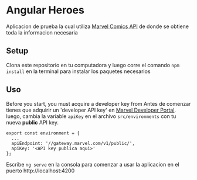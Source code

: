 # Angular Heroes

Aplicacion de prueba la cual utiliza [Marvel Comics API](http://developer.marvel.com/) de donde se obtiene toda la informacion necesaria

## Setup

Clona este repositorio en tu computadora y luego corre el comando `npm install` en la terminal para instalar los paquetes necesarios

## Uso

Before you start, you must acquire a developer key from Antes de comenzar tienes que adquirir un 'developer API key' en [Marvel Developer Portal](http://developer.marvel.com/). luego,
cambia la variable `apiKey` en el archivo `src/environments` con tu nueva **public** API key.

```
export const environment = {
  ...
  apiEndpoint: '//gateway.marvel.com/v1/public/',
  apiKey: '<API key publica aqui>'
};
```

Escribe `ng serve` en la consola para comenzar a usar la aplicacion en el puerto http://localhost:4200
